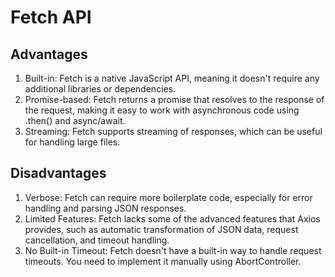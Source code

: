 # Fetch API
## Advantages 
1. Built-in: Fetch is a native JavaScript API, meaning it doesn't require any additional libraries or dependencies.
2. Promise-based: Fetch returns a promise that resolves to the response of the request, making it easy to work with asynchronous code using .then() and async/await.
3. Streaming: Fetch supports streaming of responses, which can be useful for handling large files.

## Disadvantages   
1. Verbose: Fetch can require more boilerplate code, especially for error handling and parsing JSON responses.
2. Limited Features: Fetch lacks some of the advanced features that Axios provides, such as automatic transformation of JSON data, request cancellation, and timeout handling.
3. No Built-in Timeout: Fetch doesn't have a built-in way to handle request timeouts. You need to implement it manually using AbortController.
